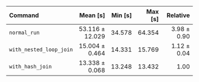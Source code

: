 | Command | Mean [s] | Min [s] | Max [s] | Relative |
|:---|---:|---:|---:|---:|
| `normal_run` | 53.116 ± 12.029 | 34.578 | 64.354 | 3.98 ± 0.90 |
| `with_nested_loop_join` | 15.004 ± 0.464 | 14.331 | 15.769 | 1.12 ± 0.04 |
| `with_hash_join` | 13.338 ± 0.068 | 13.248 | 13.432 | 1.00 |
